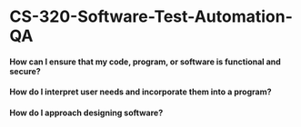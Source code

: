 # CS-320-Software-Test-Automation-QA

#### How can I ensure that my code, program, or software is functional and secure?
#### How do I interpret user needs and incorporate them into a program?
#### How do I approach designing software?
